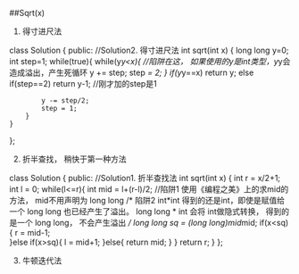 ##Sqrt(x)    

1. 得寸进尺法

class Solution {
public:
    //Solution2. 得寸进尺法
    int sqrt(int x) {
        long long y=0; 
        int step=1;
        while(true){
            while(y*y<x){ //陷阱在这， 如果使用的y是int类型，y*y会造成溢出，产生死循环
                y += step;
                step *= 2;
            }
            if(y*y==x) return y;
            else if(step==2) return y-1; //刚才加的step是1
            
            y -= step/2;
            step = 1;
        }
    }
};


2. 折半查找， 稍快于第一种方法

class Solution {
public:
    //Solution1. 折半查找法
    int sqrt(int x) {
        int r = x/2+1;
        int l = 0;
        while(l<=r){
            int mid = l+(r-l)/2; //陷阱1 使用《编程之美》上的求mid的方法， mid不用声明为 long long
            /*
            陷阱2 int*int 得到的还是int，即使是赋值给一个 long long 
            也已经产生了溢出。 
            long long * int 会将 int做隐式转换， 得到的是一个 long long， 不会产生溢出
            */
            long long sq = (long long)mid*mid; 
            if(x<sq){
                r = mid-1;    
            }else if(x>sq){
                l = mid+1;
            }else{
                return mid;
            }
        }
        return r;
    }
};

3. 牛顿迭代法